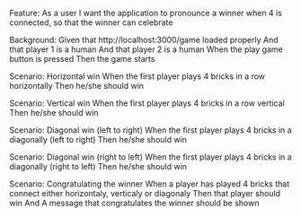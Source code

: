 Feature: As a user I want the application to pronounce a winner when 4 is connected, so that the winner can celebrate

Background: 
    Given that http://localhost:3000/game loaded properly
    And that player 1 is a human
    And that player 2 is a human
    When the play game button is pressed
    Then the game starts

Scenario: Horizontal win
  When the first player plays 4 bricks in a row horizontally
  Then he/she should win
 
Scenario: Vertical win
  When the first player plays 4 bricks in a row vertical
  Then he/she should win
 
Scenario: Diagonal win (left to right)
  When the first player plays 4 bricks in a diagonally (left to right)
  Then he/she should win
 
Scenario: Diagonal win (right to left)
  When the first player plays 4 bricks in a diagonally (right to left)
  Then he/she should win

Scenario: Congratulating the winner
    When a player has played 4 bricks that connect either horizontaly, verticaly or diagonaly
    Then that player should win
    And A message that congratulates the winner should be shown



